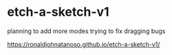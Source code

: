# etch-a-sketch-v1

planning to add more modes
trying to fix dragging bugs

https://ronaldjohnatanoso.github.io/etch-a-sketch-v1/
